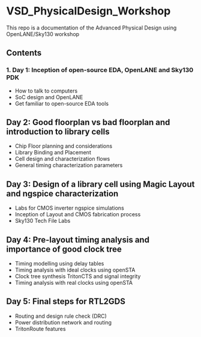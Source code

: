 # VSD_PhysicalDesign_Workshop
This repo is a documentation of the Advanced Physical Design using OpenLANE/Sky130 workshop

## Contents
### 1. Day 1: Inception of open-source EDA, OpenLANE and Sky130 PDK
- How to talk to computers
- SoC design and OpenLANE
- Get familiar to open-source EDA tools

## Day 2: Good floorplan vs bad floorplan and introduction to library cells
- Chip Floor planning and considerations
- Library Binding and Placement
- Cell design and characterization flows
- General timing characterization parameters

## Day 3: Design of a library cell using Magic Layout and ngspice characterization
- Labs for CMOS inverter ngspice simulations
- Inception of Layout and CMOS fabrication process
- Sky130 Tech File Labs

## Day 4: Pre-layout timing analysis and importance of good clock tree
- Timing modelling using delay tables
- Timing analysis with ideal clocks using openSTA
- Clock tree synthesis TritonCTS and signal integrity
- Timing analysis with real clocks using openSTA

## Day 5: Final steps for RTL2GDS
- Routing and design rule check (DRC)
- Power distribution network and routing
- TritonRoute features
